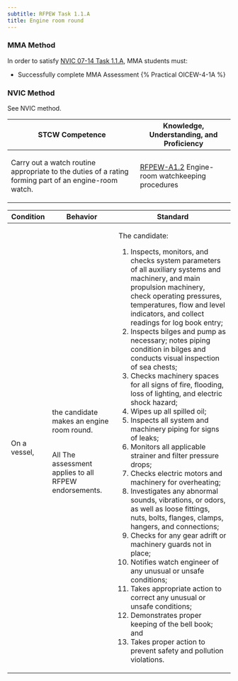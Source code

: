 ```yaml
---
subtitle: RFPEW Task 1.1.A 
title: Engine room round
---
```



### MMA Method

In order to satisfy  [NVIC 07-14  Task  1.1.A](/stcw23/assets/images/nvic-07-14.pdf), MMA students must:

* Successfully complete MMA Assessment {% Practical OICEW-4-1A %}


### NVIC Method

<a onclick="togglevisibility('nvic_methods')" >See NVIC method.</a>

<div id='nvic_methods' class='hide'>

<table>
<thead>
<tr>
<th class='forty'> STCW Competence </th>
<th class='sixty'> Knowledge, Understanding, and Proficiency </th>
</tr>
</thead>




<tbody>
<tr><td markdown='1'>

Carry out a watch routine appropriate to the duties of a rating forming part of an engine-room watch.

</td><td markdown='1'>

[RFPEW-A1.2](../../tables/34.html#RFPEW-A1.2) Engine-room watchkeeping procedures

</td></tr>


</tbody>
</table>


<table>
<thead>
<tr><th class='twenty'>  Condition </th><th class='twenty'> Behavior </th><th  class='sixty'>Standard </th></tr>
</thead>
<tbody >



<tr><td markdown='1'>

On a vessel,

</td><td markdown='1'>

the candidate makes an engine room round.

<br>

<div class="tooltip">All
<span class="tooltiptext">
The assessment applies to all RFPEW endorsements.
</span>
</div>


</td><td markdown='1'>

The candidate:

1. Inspects, monitors, and checks system parameters of all auxiliary systems and machinery, and main propulsion machinery, check operating pressures, temperatures, flow and level indicators, and collect readings for log book entry;
2. Inspects bilges and pump as necessary; notes piping condition in bilges and conducts visual inspection of sea chests;
3. Checks machinery spaces for all signs of fire, flooding, loss of lighting, and electric shock hazard;
4. Wipes up all spilled oil;
5. Inspects all system and machinery piping for signs of leaks;
6. Monitors all applicable strainer and filter pressure drops;
7. Checks electric motors and machinery for overheating;
8. Investigates any abnormal sounds, vibrations, or odors, as well as loose fittings, nuts, bolts, flanges, clamps, hangers, and connections;
9. Checks for any gear adrift or machinery guards not in place;
10. Notifies watch engineer of any unusual or unsafe conditions;
11. Takes appropriate action to correct any unusual or unsafe conditions;
12. Demonstrates proper keeping of the bell book; and
13. Takes proper action to prevent safety and pollution violations.

</td></tr>
</tbody>
</table>
</div>
